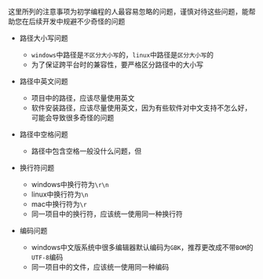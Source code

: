 这里所列的注意事项为初学编程的人最容易忽略的问题，谨慎对待这些问题，能帮助您在后续开发中规避不少奇怪的问题
* 路径大小写问题
  - `windows`中路径是`不区分大小写`的，`linux`中路径是`区分大小写`的
  - 为了保证跨平台时的兼容性，要严格区分路径中的大小写

* 路径中英文问题
  - 项目中的路径，应该尽量使用英文
  - 软件安装路径，应该尽量使用英文，因为有些软件对中文支持不怎么好，可能会导致很多奇怪的问题

* 路径中空格问题
  - 路径中包含空格一般没什么问题，但

* 换行符问题
  - windows中换行符为`\r\n`
  - linux中换行符为`\n`
  - mac中换行符为`\r`
  - 同一项目中的换行符，应该统一使用同一种换行符

* 编码问题
  - windows中文版系统中很多编辑器默认编码为`GBK`，推荐更改成不带`BOM`的`UTF-8`编码
  - 同一项目中的文件，应该统一使用同一种编码
